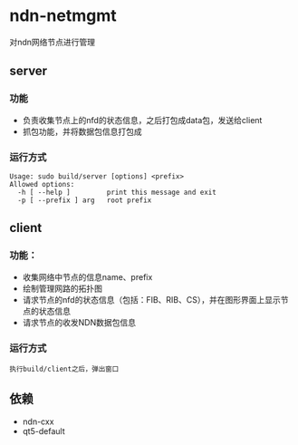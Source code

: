 # ndn-netmgmt
对ndn网络节点进行管理

## server
### 功能 
* 负责收集节点上的nfd的状态信息，之后打包成data包，发送给client
* 抓包功能，并将数据包信息打包成

### 运行方式
```
Usage: sudo build/server [options] <prefix> 
Allowed options:
  -h [ --help ]         print this message and exit
  -p [ --prefix ] arg   root prefix
```

## client 
### 功能：
* 收集网络中节点的信息name、prefix
* 绘制管理网路的拓扑图
* 请求节点的nfd的状态信息（包括：FIB、RIB、CS），并在图形界面上显示节点的状态信息
* 请求节点的收发NDN数据包信息

### 运行方式
```
执行build/client之后，弹出窗口
```

## 依赖
* ndn-cxx
* qt5-default


